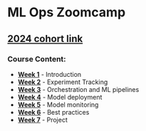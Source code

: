 # ML Ops Zoomcamp
## [2024 cohort link](https://github.com/DataTalksClub/mlops-zoomcamp/tree/master/cohorts/2024)
### Course Content:
* **[Week 1](https://github.com/TylerJSimpson/ml_ops_zoomcamp/tree/master/w1_intro)** - Introduction
* **[Week 2](https://github.com/TylerJSimpson/ml_ops_zoomcamp/tree/master/w2_experiment_tracking)** - Experiment Tracking
* **[Week 3](https://github.com/TylerJSimpson/ml_ops_zoomcamp/tree/master/w3_orchestration)** - Orchestration and ML pipelines
* **[Week 4](https://github.com/TylerJSimpson/ml_ops_zoomcamp/tree/master/w4_deployment)** - Model deployment
* **[Week 5](https://github.com/TylerJSimpson/ml_ops_zoomcamp/tree/master/w5_monitoring)** - Model monitoring
* **[Week 6](https://github.com/TylerJSimpson/ml_ops_zoomcamp/tree/master/w6_best_practices)** - Best practices
* **[Week 7](https://github.com/TylerJSimpson/ml_ops_zoomcamp/tree/master/w7_project)** - Project